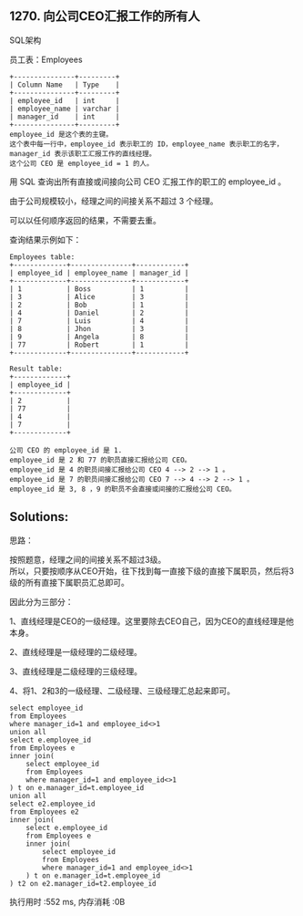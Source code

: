 ## 1270. 向公司CEO汇报工作的所有人
SQL架构

员工表：Employees
```
+---------------+---------+
| Column Name   | Type    |
+---------------+---------+
| employee_id   | int     |
| employee_name | varchar |
| manager_id    | int     |
+---------------+---------+
employee_id 是这个表的主键。
这个表中每一行中，employee_id 表示职工的 ID，employee_name 表示职工的名字，manager_id 表示该职工汇报工作的直线经理。
这个公司 CEO 是 employee_id = 1 的人。
```
 

用 SQL 查询出所有直接或间接向公司 CEO 汇报工作的职工的 employee_id 。

由于公司规模较小，经理之间的间接关系不超过 3 个经理。

可以以任何顺序返回的结果，不需要去重。

查询结果示例如下：
```
Employees table:
+-------------+---------------+------------+
| employee_id | employee_name | manager_id |
+-------------+---------------+------------+
| 1           | Boss          | 1          |
| 3           | Alice         | 3          |
| 2           | Bob           | 1          |
| 4           | Daniel        | 2          |
| 7           | Luis          | 4          |
| 8           | Jhon          | 3          |
| 9           | Angela        | 8          |
| 77          | Robert        | 1          |
+-------------+---------------+------------+

Result table:
+-------------+
| employee_id |
+-------------+
| 2           |
| 77          |
| 4           |
| 7           |
+-------------+

公司 CEO 的 employee_id 是 1.
employee_id 是 2 和 77 的职员直接汇报给公司 CEO。
employee_id 是 4 的职员间接汇报给公司 CEO 4 --> 2 --> 1 。
employee_id 是 7 的职员间接汇报给公司 CEO 7 --> 4 --> 2 --> 1 。
employee_id 是 3, 8 ，9 的职员不会直接或间接的汇报给公司 CEO。 
```


## Solutions:
思路：

按照题意，经理之间的间接关系不超过3级。<br>
所以，只要按顺序从CEO开始，往下找到每一直接下级的直接下属职员，然后将3级的所有直接下属职员汇总即可。

因此分为三部分：

1、直线经理是CEO的一级经理。这里要除去CEO自己，因为CEO的直线经理是他本身。

2、直线经理是一级经理的二级经理。

3、直线经理是二级经理的三级经理。

4、将1、2和3的一级经理、二级经理、三级经理汇总起来即可。
```
select employee_id 
from Employees
where manager_id=1 and employee_id<>1
union all
select e.employee_id 
from Employees e
inner join(
    select employee_id 
    from Employees
    where manager_id=1 and employee_id<>1
) t on e.manager_id=t.employee_id
union all
select e2.employee_id 
from Employees e2
inner join(
    select e.employee_id 
    from Employees e
    inner join(
        select employee_id 
        from Employees
        where manager_id=1 and employee_id<>1
    ) t on e.manager_id=t.employee_id
) t2 on e2.manager_id=t2.employee_id
```
执行用时 :552 ms, 内存消耗 :0B
